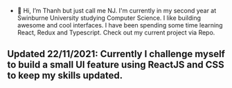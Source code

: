 - 👋 Hi, I’m Thanh but just call me NJ. I'm currently in my second year at Swinburne University studying Computer Science. I like building awesome and 
cool interfaces. I have been spending some time learning React, Redux and Typescript. 
Check out my current project via Repo. 

## Updated 22/11/2021: Currently I challenge myself to build a small UI feature using ReactJS and CSS to keep my skills updated. 

